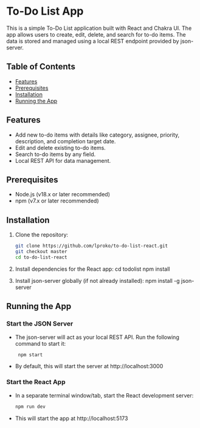 # To-Do List App

This is a simple To-Do List application built with React and Chakra UI. The app allows users to create, edit, delete, and search for to-do items. The data is stored and managed using a local REST endpoint provided by json-server.

## Table of Contents

- [Features](#features)
- [Prerequisites](#prerequisites)
- [Installation](#installation)
- [Running the App](#running-the-app)

## Features

- Add new to-do items with details like category, assignee, priority, description, and completion target date.
- Edit and delete existing to-do items.
- Search to-do items by any field.
- Local REST API for data management.

## Prerequisites

- Node.js (v18.x or later recommended)
- npm (v7.x or later recommended)

## Installation

1. Clone the repository:

   ```bash
   git clone https://github.com/lproko/to-do-list-react.git
   git checkout master
   cd to-do-list-react

   ```

2. Install dependencies for the React app:
   cd todolist
   npm install

3. Install json-server globally (if not already installed):
   npm install -g json-server

## Running the App

### Start the JSON Server

- The json-server will act as your local REST API. Run the following command to start it:

  ```bash
   npm start

  ```

- By default, this will start the server at http://localhost:3000

### Start the React App

- In a separate terminal window/tab, start the React development server:
  ```bash
  npm run dev
  ```
- This will start the app at http://localhost:5173
